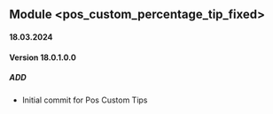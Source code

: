 ## Module <pos_custom_percentage_tip_fixed>

#### 18.03.2024
#### Version 18.0.1.0.0
##### ADD
- Initial commit for Pos Custom Tips 
